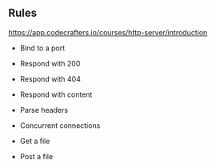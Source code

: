 ## Rules


https://app.codecrafters.io/courses/http-server/introduction

* Bind to a port
* Respond with 200

* Respond with 404
* Respond with content
* Parse headers
* Concurrent connections
* Get a file
* Post a file
